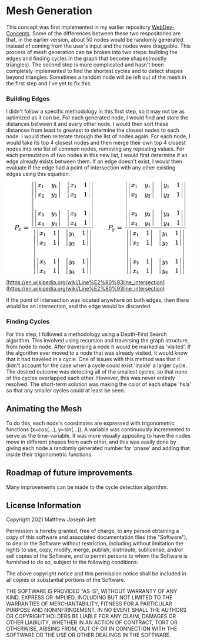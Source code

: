 # Mesh Generation
This concept was first implemented in my earlier repository [WebDev-Concepts](https://github.com/mjj0013/WebDev-Concepts). Some of the differences between these two respositories are that, in the earlier version, about 50 nodes would be randomly generated instead of coming from the user's input and the nodes were draggable. This process of mesh generation can be broken into two steps: building the edges and finding cycles in the graph that become shapes(mostly triangles). The second step is more complicated and hasn't been completely implemented to find the shortest cycles and to detect shapes beyond triangles. Sometimes a random node will be left out of the mesh in the first step and I've yet to fix this. 

### Building Edges
I didn't follow a specific methodology in this first step, so it may not be as optimized as it can be. For each generated node, I would find and store the distances between it and every other node. I would then sort these distances from least to greatest to determine the closest nodes to each node.
I would then reiterate through the list of nodes again. For each node, I would take its top 4 closest nodes and then merge their own top 4 closest nodes into one list of common nodes, removing any repeating values. For each permutation of two nodes in this new list, I would first determine if an edge already exists between them. If an edge doesn't exist, I would then evaluate if the edge had a point of intersection with any other existing edges using this equation:
![formula1](../lineIntersectionFormula.png)
[https://en.wikipedia.org/wiki/Line%E2%80%93line_intersection](https://en.wikipedia.org/wiki/Line%E2%80%93line_intersection)

If the point of intersection was located anywhere on both edges, then there would be an intersection, and the edge would be discarded.


### Finding Cycles
For this step, I followed a methodology using a Depth-First Search algorithm. This involved using recursion and traversing the graph structure, from node to node. After traversing a node it would be marked as 'visited'. If the algorithm ever moved to a node that was already visited, it would know that it had traveled in a cycle. One of issues with this method was that it didn't account for the case when a cycle could exist 'inside' a larger cycle. The desired outcome was detecting all of the smallest cycles, so that none of the cycles overlapped each other. However, this was never entirely resolved. The short-term solution was making the color of each shape 'hsla' so that any smaller cycles could at least be seen. 

## Animating the Mesh
To do this, each node's coordinates are expressed with trigonometric functions (x=cos(...), y=sin(...)). A variable was continuously incremented to serve as the time-variable. It was more visually appealing to have the nodes move in different phases from each other, and this was easily done by giving each node a randomly generated number for 'phase' and adding that inside their trigonometric functions.

## Roadmap of future improvements
Many improvements can be made to the cycle detection algorithm. 

## License Information
Copyright 2021 Matthew Joseph Jett

Permission is hereby granted, free of charge, to any person obtaining a copy of this software and associated documentation files (the "Software"), to deal in the Software without restriction, including without limitation the rights to use, copy, modify, merge, publish, distribute, sublicense, and/or sell copies of the Software, and to permit persons to whom the Software is furnished to do so, subject to the following conditions:

The above copyright notice and this permission notice shall be included in all copies or substantial portions of the Software.

THE SOFTWARE IS PROVIDED "AS IS", WITHOUT WARRANTY OF ANY KIND, EXPRESS OR IMPLIED, INCLUDING BUT NOT LIMITED TO THE WARRANTIES OF MERCHANTABILITY, FITNESS FOR A PARTICULAR PURPOSE AND NONINFRINGEMENT. IN NO EVENT SHALL THE AUTHORS OR COPYRIGHT HOLDERS BE LIABLE FOR ANY CLAIM, DAMAGES OR OTHER LIABILITY, WHETHER IN AN ACTION OF CONTRACT, TORT OR OTHERWISE, ARISING FROM, OUT OF OR IN CONNECTION WITH THE SOFTWARE OR THE USE OR OTHER DEALINGS IN THE SOFTWARE.
